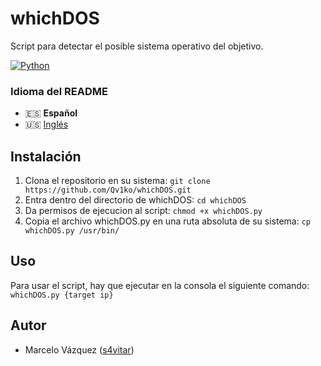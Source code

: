 # whichDOS
Script para detectar el posible sistema operativo del objetivo.

[![Python](https://img.shields.io/badge/Python-3+-477CAE?label=Python&logo=python&style=flat-square)](https://www.python.org)

### Idioma del README
* 🇪🇸 **Español**
* 🇺🇸 [Inglés](./README.md)

## Instalación
1. Clona el repositorio en su sistema:
`git clone https://github.com/Qv1ko/whichDOS.git`
2. Entra dentro del directorio de whichDOS:
`cd whichDOS`
3. Da permisos de ejecucion al script:
`chmod +x whichDOS.py`
4. Copia el archivo whichDOS.py en una ruta absoluta de su sistema:
`cp whichDOS.py /usr/bin/`

## Uso
Para usar el script, hay que ejecutar en la consola el siguiente comando:
`whichDOS.py {target ip}`

## Autor
* Marcelo Vázquez ([s4vitar](https://github.com/s4vitar))
